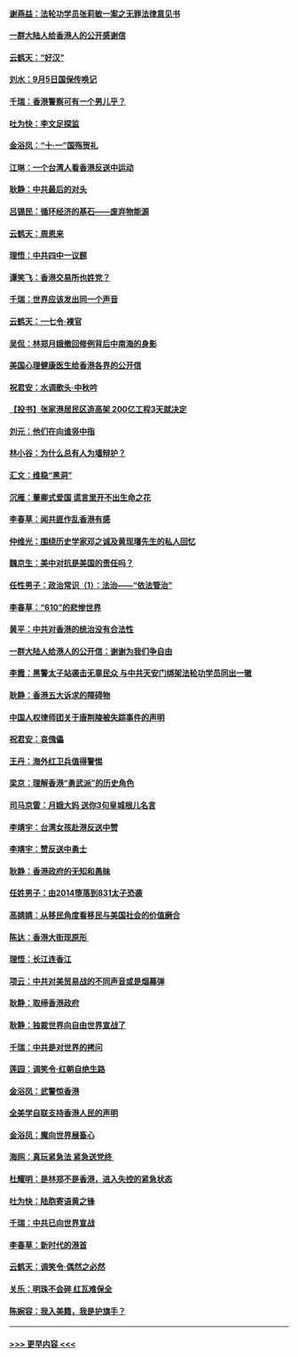 #### [谢燕益：法轮功学员张莉敏一案之无罪法律意见书](../pages/nsc993/n11517600.md?t=09130644) 
#### [一群大陆人给香港人的公开感谢信](../pages/nsc993/n11514797.md?t=09130644) 
#### [云鹤天：“好汉”](../pages/nsc993/n11513536.md?t=09130644) 
#### [刘水：9月5日国保传唤记](../pages/nsc993/n11513460.md?t=09130644) 
#### [千瑞：香港警察可有一个男儿乎？](../pages/nsc993/n11513109.md?t=09130644) 
#### [吐为快：李文足探监](../pages/nsc993/n11509622.md?t=09130644) 
#### [金浴凤：“十‧一”国殇贺礼](../pages/nsc993/n11509593.md?t=09130644) 
#### [江琳：一个台湾人看香港反送中运动](../pages/nsc993/n11509211.md?t=09130644) 
#### [耿静：中共最后的对头](../pages/nsc993/n11508308.md?t=09130644) 
#### [吕锡民：循环经济的基石——废弃物能源](../pages/nsc993/n11508212.md?t=09130644) 
#### [云鹤天：周恩来](../pages/nsc993/n11508055.md?t=09130644) 
#### [理悟：中共四中一议题](../pages/nsc993/n11507782.md?t=09130644) 
#### [谭笑飞：香港交易所也姓党？](../pages/nsc993/n11507753.md?t=09130644) 
#### [千瑞：世界应该发出同一个声音](../pages/nsc993/n11507290.md?t=09130644) 
#### [云鹤天：一七令‧裸官](../pages/nsc993/n11507177.md?t=09130644) 
#### [吴侃：林郑月娥撤回修例背后中南海的身影](../pages/nsc993/n11506876.md?t=09130644) 
#### [美国心理健康医生给香港各界的公开信](../pages/nsc993/n11506809.md?t=09130644) 
#### [祝君安：水调歌头‧中秋吟](../pages/nsc993/n11506758.md?t=09130644) 
#### [【投书】张家港居民区造高架 200亿工程3天就决定](../pages/nsc993/n11506682.md?t=09130644) 
#### [刘元：他们在向谁竖中指](../pages/nsc993/n11505384.md?t=09130644) 
#### [林小谷：为什么总有人为墙辩护？](../pages/nsc993/n11505226.md?t=09130644) 
#### [汇文：维稳“黑洞”](../pages/nsc993/n11504347.md?t=09130644) 
#### [沉雁：董卿式爱国 谎言里开不出生命之花](../pages/nsc993/n11503215.md?t=09130644) 
#### [李春草：闻共匪作乱香港有感](../pages/nsc993/n11503072.md?t=09130644) 
#### [仲维光：围绕历史学家邓之诚及黄现璠先生的私人回忆](../pages/nsc993/n11501330.md?t=09130644) 
#### [魏京生：美中对抗是美国的责任吗？](../pages/nsc993/n11500723.md?t=09130644) 
#### [任性男子：政治常识（1）：法治——“依法管治”](../pages/nsc993/n11500791.md?t=09130644) 
#### [李春草：“610”的悲惨世界](../pages/nsc993/n11501141.md?t=09130644) 
#### [黄平：中共对香港的统治没有合法性](../pages/nsc993/n11499473.md?t=09130644) 
#### [一群大陆人给港人的公开信：谢谢为我们争自由](../pages/nsc993/n11500402.md?t=09130644) 
#### [李霞：黑警太子站袭击无辜民众 与中共天安门绑架法轮功学员同出一辙](../pages/nsc993/n11499805.md?t=09130644) 
#### [耿静：香港五大诉求的障碍物](../pages/nsc993/n11497578.md?t=09130644) 
#### [中国人权律师团关于唐荆陵被失踪事件的声明](../pages/nsc993/n11500014.md?t=09130644) 
#### [祝君安：哀傀儡](../pages/nsc993/n11499776.md?t=09130644) 
#### [王丹：海外红卫兵值得警惕](../pages/nsc993/n11498138.md?t=09130644) 
#### [梁京：理解香港“勇武派”的历史角色](../pages/nsc993/n11498006.md?t=09130644) 
#### [司马京雷：月娥大妈  送你3句皇城根儿名言](../pages/nsc993/n11497885.md?t=09130644) 
#### [李靖宇：台湾女孩赴港反送中赞](../pages/nsc993/n11497721.md?t=09130644) 
#### [李靖宇：赞反送中勇士](../pages/nsc993/n11497452.md?t=09130644) 
#### [耿静：香港政府的无知和愚昧](../pages/nsc993/n11494238.md?t=09130644) 
#### [任姓男子：由2014堕落到831太子恐袭](../pages/nsc993/n11496683.md?t=09130644) 
#### [高婧婧：从移民角度看移民与美国社会的价值磨合](../pages/nsc993/n11495757.md?t=09130644) 
#### [陈达：香港大街现原形 ](../pages/nsc993/n11495441.md?t=09130644) 
#### [理悟：长江连香江](../pages/nsc993/n11495377.md?t=09130644) 
#### [项云：中共对美贸易战的不同声音或是烟幕弹](../pages/nsc993/n11494929.md?t=09130644) 
#### [耿静：取缔香港政府](../pages/nsc993/n11494218.md?t=09130644) 
#### [耿静：独裁世界向自由世界宣战了](../pages/nsc993/n11494190.md?t=09130644) 
#### [千瑞：中共是对世界的拷问](../pages/nsc993/n11493021.md?t=09130644) 
#### [莲园：调笑令‧红朝自绝生路](../pages/nsc993/n11493011.md?t=09130644) 
#### [金浴凤：武警惊香港](../pages/nsc993/n11492994.md?t=09130644) 
#### [全美学自联支持香港人民的声明](../pages/nsc993/n11492630.md?t=09130644) 
#### [金浴凤：魔向世界展畜心](../pages/nsc993/n11492599.md?t=09130644) 
#### [海网：真玩紧急法 紧急送党终 ](../pages/nsc993/n11492535.md?t=09130644) 
#### [杜耀明：是林郑不是香港，进入失控的紧急状态](../pages/nsc993/n11491420.md?t=09130644) 
#### [吐为快：陆胞寄语黄之锋](../pages/nsc993/n11491117.md?t=09130644) 
#### [千瑞：中共已向世界宣战](../pages/nsc993/n11490123.md?t=09130644) 
#### [李春草：新时代的港首](../pages/nsc993/n11489864.md?t=09130644) 
#### [云鹤天：调笑令·偶然之必然](../pages/nsc993/n11489701.md?t=09130644) 
#### [关乐：明珠不会碎 红瓦难保全](../pages/nsc993/n11489647.md?t=09130644) 
#### [陈婉容：我入美籍，我是护旗手？](../pages/nsc993/n11487908.md?t=09130644) 

----
#### [ >>> 更早内容 <<< ](../indexes/nsc993-earlier.md)
